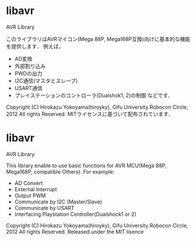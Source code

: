 # libavr
AVR Library

このライブラリはAVRマイコン(Mega 88P, Mega168P互換)向けに基本的な機能を提供します．
例えば，
- AD変換
- 外部割り込み
- PWDの出力
- I2C通信(マスタとスレーブ)
- USART通信
- プレイステーションのコントローラ(Dualshok1, 2)の制御
などです．

Copyright (C) Hirokazu Yokoyama(hiroyky), Gifu University Robocon Circle, 2012 All rights Reserved.
MITライセンスに基づいて配布されています．

# libavr
AVR Library

This library enable to use basic functions for AVR MCU(Mega 88P, Mega168P, compatible Others).
For example:
- AD Convert
- External Interrupt
- Output PWM
- Communicate by I2C (Master/Slave)
- Communicate by USART
- Interfacing Playstation Controller(Dualshock1 or 2)

Copyright (C) Hirokazu Yokoyama(hiroyky), Gifu University Robocon Circle, 2012 All rights Reserved.
Released under the MIT lisence